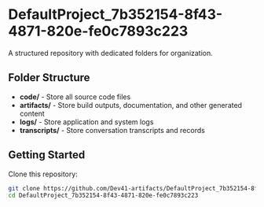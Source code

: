 # DefaultProject_7b352154-8f43-4871-820e-fe0c7893c223
A structured repository with dedicated folders for organization.

## Folder Structure

- **code/** - Store all source code files
- **artifacts/** - Store build outputs, documentation, and other generated content
- **logs/** - Store application and system logs
- **transcripts/** - Store conversation transcripts and records

## Getting Started

Clone this repository:
```bash
git clone https://github.com/Dev41-artifacts/DefaultProject_7b352154-8f43-4871-820e-fe0c7893c223
cd DefaultProject_7b352154-8f43-4871-820e-fe0c7893c223
```
